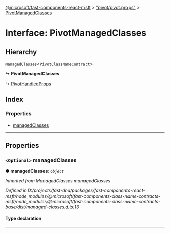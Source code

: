 [@microsoft/fast-components-react-msft](../README.md) > ["pivot/pivot.props"](../modules/_pivot_pivot_props_.md) > [PivotManagedClasses](../interfaces/_pivot_pivot_props_.pivotmanagedclasses.md)

# Interface: PivotManagedClasses

## Hierarchy

 `ManagedClasses`<`PivotClassNameContract`>

**↳ PivotManagedClasses**

↳  [PivotHandledProps](_pivot_pivot_props_.pivothandledprops.md)

## Index

### Properties

* [managedClasses](_pivot_pivot_props_.pivotmanagedclasses.md#managedclasses)

---

## Properties

<a id="managedclasses"></a>

### `<Optional>` managedClasses

**● managedClasses**: *`object`*

*Inherited from ManagedClasses.managedClasses*

*Defined in D:/projects/fast-dna/packages/fast-components-react-msft/node_modules/@microsoft/fast-components-class-name-contracts-msft/node_modules/@microsoft/fast-components-class-name-contracts-base/dist/managed-classes.d.ts:13*

#### Type declaration

___

